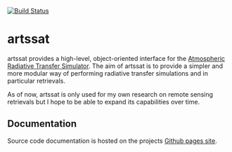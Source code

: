[![Build Status](https://travis-ci.com/simonpf/artssat.svg?branch=master)](https://travis-ci.com/simonpf/artssat)

# artssat

artssat provides a high-level, object-oriented interface for the [Atmospheric Radiative Transfer Simulator](https://www.radiativetransfer.org/). The aim of artssat is to provide a simpler and more modular way of performing radiative transfer simulations and in particular retrievals.

As of now, artssat is only used for my own research on remote sensing retrievals but I hope to
be able to expand its capabilities over time.

## Documentation

Source code documentation is hosted on the projects [Github pages site](https://simonpf.github.io/artssat).

